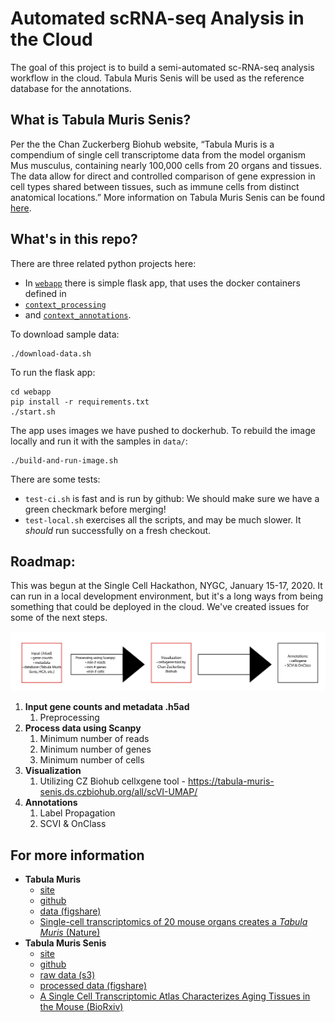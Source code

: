 # Automated scRNA-seq Analysis in the Cloud

The goal of this project is to build a semi-automated sc-RNA-seq analysis workflow in the cloud. Tabula Muris Senis will be used as the reference database for the annotations.

## What is Tabula Muris Senis?

Per the the Chan Zuckerberg Biohub website, “Tabula Muris is a compendium of single cell transcriptome data from the model organism Mus musculus, containing nearly 100,000 cells from 20 organs and tissues. The data allow for direct and controlled comparison of gene expression in cell types shared between tissues, such as immune cells from distinct anatomical locations.” More information on Tabula Muris Senis can be found [here](https://tabula-muris.ds.czbiohub.org).

## What's in this repo?

There are three related python projects here:
- In [`webapp`](webapp/) there is simple flask app, that uses the docker containers defined in
- [`context_processing`](context_processing/)
- and [`context_annotations`](context_annotations/).

To download sample data:
```
./download-data.sh
```

To run the flask app:
```
cd webapp
pip install -r requirements.txt
./start.sh
```

The app uses images we have pushed to dockerhub.
To rebuild the image locally and run it with the samples in `data/`:
```
./build-and-run-image.sh
```

There are some tests:
- `test-ci.sh` is fast and is run by github:
We should make sure we have a green checkmark before merging!
- `test-local.sh` exercises all the scripts, and may be much slower.
It *should* run successfully on a fresh checkout.

## Roadmap:

This was begun at the Single Cell Hackathon, NYGC, January 15-17, 2020.
It can run in a local development environment, but it's a long ways from
being something that could be deployed in the cloud. We've created issues
for some of the next steps.

![block diagram: Input -> Processing -> Visualization -> Annotation](block-diagram.jpg)

1. **Input gene counts and metadata .h5ad**  
    1. Preprocessing  
2. **Process data using Scanpy**  
    1. Minimum number of reads  
    2. Minimum number of genes  
    3. Minimum number of cells  
3. **Visualization**  
    1. Utilizing CZ Biohub cellxgene tool - <https://tabula-muris-senis.ds.czbiohub.org/all/scVI-UMAP/>  
4. **Annotations**  
    1. Label Propagation  
    2. SCVI & OnClass


## For more information

- **Tabula Muris**
  - [site](https://tabula-muris.ds.czbiohub.org/)
  - [github](https://github.com/czbiohub/tabula-muris)
  - [data (figshare)](https://figshare.com/projects/Tabula_Muris_Transcriptomic_characterization_of_20_organs_and_tissues_from_Mus_musculus_at_single_cell_resolution/27733)
  - [Single-cell transcriptomics of 20 mouse organs creates a *Tabula Muris* (Nature)](https://www.nature.com/articles/s41586-018-0590-4)
- **Tabula Muris Senis**
  - [site](https://tabula-muris-senis.ds.czbiohub.org/)
  - [github](https://github.com/czbiohub/tabula-muris-senis)
  - [raw data (s3)](https://s3.console.aws.amazon.com/s3/buckets/czb-tabula-muris-senis/)
  - [processed data (figshare)](https://figshare.com/projects/Tabula_Muris_Senis/64982)
  - [A Single Cell Transcriptomic Atlas Characterizes Aging Tissues in the Mouse (BioRxiv)](https://www.biorxiv.org/content/10.1101/661728v2)
